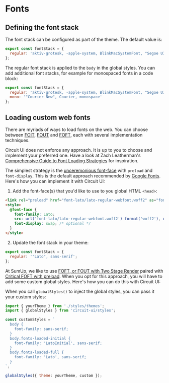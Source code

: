 # Fonts

## Defining the font stack

The font stack can be configured as part of the theme. The default value is:

```js
export const fontStack = {
  regular: 'aktiv-grotesk, -apple-system, BlinkMacSystemFont, "Segoe UI"'
};
```

The regular font stack is applied to the `body` in the global styles. You can add additional font stacks, for example for monospaced fonts in a code block:

```js
export const fontStack = {
  regular: 'aktiv-grotesk, -apple-system, BlinkMacSystemFont, "Segoe UI"',
  mono: '"Courier New", Courier, monospace'
};
```

## Loading custom web fonts

There are myriads of ways to load fonts on the web. You can choose between [FOIT](https://css-tricks.com/fout-foit-foft/), [FOUT](https://www.zachleat.com/web/comprehensive-webfonts/#fout-class) and [FOFT](https://www.zachleat.com/web/comprehensive-webfonts/#foft), each with several implementation techniques.

Circuit UI does not enforce any approach. It is up to you to choose and implement your preferred one. Have a look at Zach Leatherman's [Comprehensive Guide to Font Loading Strategies](https://www.zachleat.com/web/comprehensive-webfonts/) for inspiration.

The simplest strategy is the [unceremonious font-face](https://www.zachleat.com/web/comprehensive-webfonts/#font-face) with `preload` and `font-display`. This is the default approach recommended by [Google Fonts](https://fonts.google.com/). Here's how you can implement it with Circuit UI:

1. Add the font-face(s) that you'd like to use to you global HTML `<head>`:

```html
<link rel="preload" href="font-lato/lato-regular-webfont.woff2" as="font" type="font/woff2" crossorigin>
<style>
  @font-face {
    font-family: Lato;
    src: url('font-lato/lato-regular-webfont.woff2') format('woff2'), url('font-lato/lato-regular-webfont.woff') format('woff');
    font-display: swap; /* optional */
  }
</style>
```

2. Update the font stack in your theme:

```js
export const fontStack = {
  regular: '"Lato", sans-serif';
};
```

At SumUp, we like to use [FOFT, or FOUT with Two Stage Render](https://www.zachleat.com/web/comprehensive-webfonts/#foft) paired with [Critical FOFT with preload](https://www.zachleat.com/web/comprehensive-webfonts/#critical-foft-preload). When you opt for this approach, you will have to add some custom global styles. Here's how you can do this with Circuit UI:

When you call `globalStyles()` to inject the global styles, you can pass it your custom styles:

```js
import { yourTheme } from './styles/themes';
import { globalStyles } from 'circuit-ui/styles';

const customStyles = `
  body {
    font-family: sans-serif;
  }
  body.fonts-loaded-initial {
    font-family: 'LatoInitial', sans-serif;
  }
  body.fonts-loaded-full {
    font-family: 'Lato', sans-serif;
  }
`;

globalStyles({ theme: yourTheme, custom });
```
